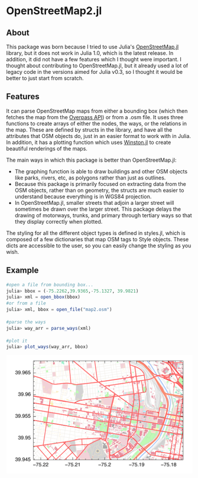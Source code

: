 # OpenStreetMap2.jl
## About
This package was born because I tried to use Julia's [OpenStreetMap.jl](https://github.com/tedsteiner/OpenStreetMap.jl) library, but it does not work in Julia 1.0, which is the latest release. In addition, it did not have a few features which I thought were important. I thought about contributing to OpenStreetMap.jl, but it already used a lot of legacy code in the versions aimed for Julia v0.3, so I thought it would be better to just start from scratch.

## Features
It can parse OpenStreetMap maps from either a bounding box (which then fetches the map from the [Overpass API](https://wiki.openstreetmap.org/wiki/Overpass_API)) or from a .osm file. 
It uses three functions to create arrays of either the nodes, the ways, or the relations in the map. These are defined by structs in the library, and have all the attributes that OSM objects do, just in an easier format to work with in Julia.
In addition, it has a plotting function which uses [Winston.jl](https://github.com/JuliaGraphics/Winston.jl) to create beautiful renderings of the maps. 

The main ways in which this package is better than OpenStreetMap.jl:
* The graphing function is able to draw buildings and other OSM objects like parks, rivers, etc, as polygons rather than just as outlines.
* Because this package is primarily focused on extracting data from the OSM objects, rather than on geometry, the structs are much easier to understand because everything is in WGS84 projection. 
* In OpenStreetMap.jl, smaller streets that adjoin a larger street will sometimes be drawn over the larger street. This package delays the drawing of motorways, trunks, and primary through tertiary ways so that they display correctly when plotted.

The styling for all the different object types is defined in styles.jl, which is composed of a few dictionaries that map OSM tags to Style objects. These dicts are accessible to the user, so you can easily change the styling as you wish.



## Example
```julia
#open a file from bounding box...
julia> bbox = (-75.2262,39.9365,-75.1327, 39.9821)
julia> xml = open_bbox(bbox)
#or from a file
julia> xml, bbox = open_file("map2.osm")

#parse the ways
julia> way_arr = parse_ways(xml)

#plot it
julia> plot_ways(way_arr, bbox)
```
![Example map of West Philadelphia](./map_out.svg)
